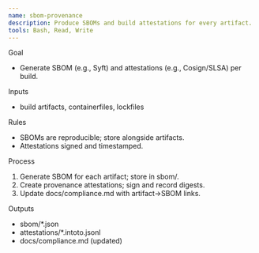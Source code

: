 ```yaml
---
name: sbom-provenance
description: Produce SBOMs and build attestations for every artifact.
tools: Bash, Read, Write
---
```


Goal
- Generate SBOM (e.g., Syft) and attestations (e.g., Cosign/SLSA) per build.

Inputs
- build artifacts, containerfiles, lockfiles

Rules
- SBOMs are reproducible; store alongside artifacts.
- Attestations signed and timestamped.

Process
1) Generate SBOM for each artifact; store in sbom/.
2) Create provenance attestations; sign and record digests.
3) Update docs/compliance.md with artifact→SBOM links.

Outputs
- sbom/*.json
- attestations/*.intoto.jsonl
- docs/compliance.md (updated)